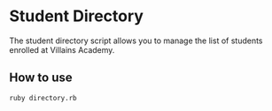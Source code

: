# Student Directory

The student directory script allows you to manage the list of students enrolled at Villains Academy.

## How to use

```shell
ruby directory.rb
```